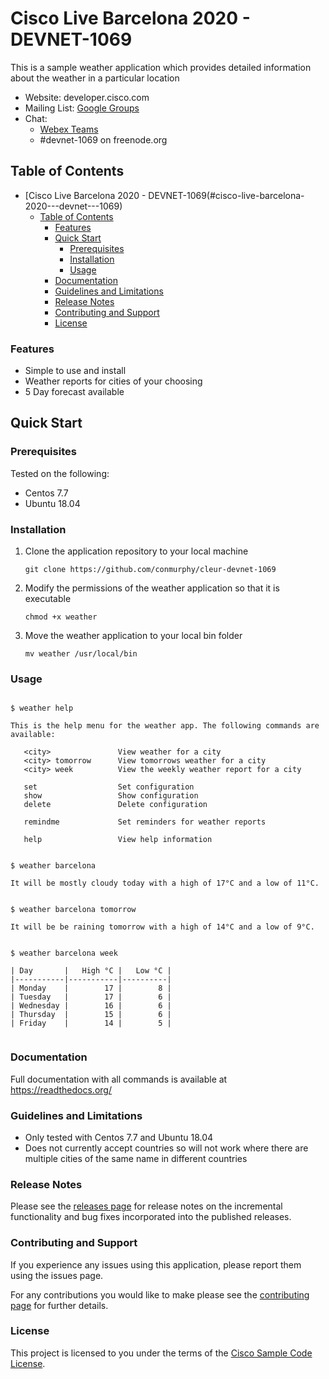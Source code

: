 # Cisco Live Barcelona 2020 - DEVNET-1069 

This is a sample weather application which provides detailed information about the weather in a particular location 

* Website: developer.cisco.com 
* Mailing List: [Google Groups]()
* Chat: 
   * [Webex Teams]()
   * #devnet-1069 on freenode.org 

## Table of Contents

* [Cisco Live Barcelona 2020 - DEVNET-1069(#cisco-live-barcelona-2020---devnet---1069)
   * [Table of Contents](#table-of-contents)
      * [Features](#features)
      * [Quick Start](#quick-start)
         * [Prerequisites](#prerequisites)
         * [Installation](#installation)
         * [Usage](#usage)
      * [Documentation](documentation)
      * [Guidelines and Limitations](#guidelines-and-limitations)
      * [Release Notes](release-notes)
      * [Contributing and Support](#contributing-and-support)
	   * [License](#license)

### Features

* Simple to use and install
* Weather reports for cities of your choosing
* 5 Day forecast available

## Quick Start

### Prerequisites

Tested on the following:

* Centos 7.7
* Ubuntu 18.04

### Installation

1. Clone the application repository to your local machine

   `git clone https://github.com/conmurphy/cleur-devnet-1069`

2. Modify the permissions of the weather application so that it is executable

   `chmod +x weather`

3. Move the weather application to your local bin folder 

   `mv weather /usr/local/bin`

### Usage



```

$ weather help

This is the help menu for the weather app. The following commands are available:

   <city>               View weather for a city
   <city> tomorrow      View tomorrows weather for a city
   <city> week          View the weekly weather report for a city
   
   set                  Set configuration
   show                 Show configuration
   delete               Delete configuration

   remindme             Set reminders for weather reports
   
   help                 View help information


$ weather barcelona

It will be mostly cloudy today with a high of 17°C and a low of 11°C.


$ weather barcelona tomorrow 

It will be be raining tomorrow with a high of 14°C and a low of 9°C.


$ weather barcelona week

| Day       |   High °C |   Low °C |
|-----------|-----------|----------|
| Monday    |        17 |        8 |
| Tuesday   |        17 |        6 |
| Wednesday |        16 |        6 |
| Thursday  |        15 |        6 |
| Friday    |        14 |        5 |


```

### Documentation

Full documentation with all commands is available at https://readthedocs.org/

### Guidelines and Limitations

* Only tested with Centos 7.7 and Ubuntu 18.04
* Does not currently accept countries so will not work where there are multiple cities of the same name in different countries

### Release Notes

Please see the [releases page]() for release notes on the incremental functionality and bug fixes incorporated into the published releases.


### Contributing and Support

If you experience any issues using this application, please report them using the issues page. 

For any contributions you would like to make please see the [contributing page](https://github.com/conmurphy/cleur-devnet-1069/blob/master/contributing.md) for further details.

### License

This project is licensed to you under the terms of the [Cisco Sample Code License](https://github.com/conmurphy/cleur-devnet-1069/blob/master/LICENSE).
